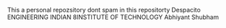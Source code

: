 This a personal repozsitory
dont spam in this repositorty
Despacito
ENGINEERING
INDIAN 8INSTITUTE OF TECHNOLOGY
Abhiyant
Shubham
